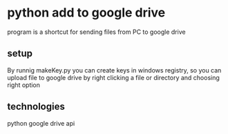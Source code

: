 # python add to google drive
program is a shortcut for sending files from PC to google drive
## setup
By runnig makeKey.py you can create keys in windows registry, so you can upload file to google drive by right clicking a file or directory and choosing right option
## technologies
python
google drive api
